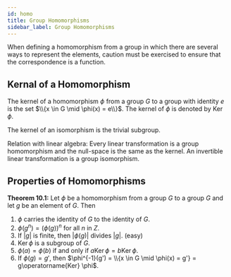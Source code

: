 ```yaml
---
id: homo
title: Group Homomorphisms
sidebar_label: Group Homomorphisms
---
```


When defining a homomorphism from a group in which there are
several ways to represent the elements, caution must be exercised to
ensure that the correspondence is a function.

## Kernal of a Homomorphism

The kernel of a homomorphism $\phi$ from a group $G$ to a group with
identity $e$ is the set $\\{x \in G \mid \phi(x) = e\\}$. The kernel of $\phi$ is denoted by $\operatorname{Ker} \phi$.

The kernel of an isomorphism is the trivial subgroup.

Relation with linear algebra: Every linear transformation is a group homomorphism and the null-space is the same as the kernel. An invertible linear transformation is a group isomorphism.

## Properties of Homomorphisms

**Theorem 10.1:** Let $\phi$ be a homomorphism from a group $G$ to a group $G$ and let $g$ be an element of $G$. Then
1. $\phi$ carries the identity of $G$ to the identity of $G$.
2. $\phi(g^n) = (\phi(g))^n$ for all $n$ in $Z$.
3. If $|g|$ is finite, then $|\phi(g)|$ divides $|g|$. (easy)
4. $\operatorname{Ker} \phi$ is a subgroup of $G$.
5. $\phi(a) = \phi(b)$ if and only if $a\operatorname{Ker} \phi = b\operatorname{Ker} \phi$.
6. If $\phi(g) = g'$, then $\phi^{-1}(g') = \\{x \in G \mid \phi(x) = g'} = g\operatorname{Ker} \phi$.


